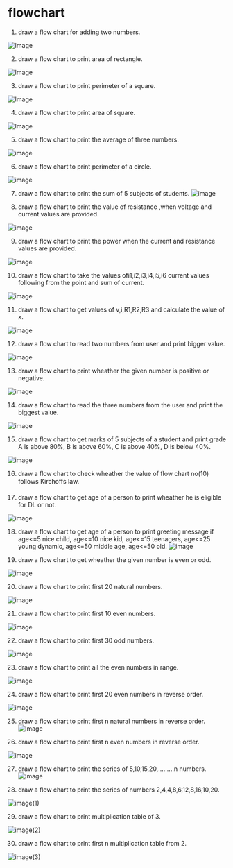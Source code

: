 # flowchart

1. draw a flow chart for adding two numbers.

![Image](https://github.com/user-attachments/assets/b2834c02-7501-48c5-b36b-9779e929d869)


2. draw a flow chart to print area of rectangle.

![Image](https://github.com/user-attachments/assets/f1c60e94-1013-480e-8764-56aae25646f9)


3. draw a flow chart to print perimeter of a square.

![Image](https://github.com/user-attachments/assets/85f72de0-574e-4005-bfb7-5c6663add00e)

4. draw a flow chart to print area of square.

![Image](https://github.com/user-attachments/assets/e4fadae8-c2bd-4293-a0a2-48d78d7f266d)

5. draw a flow chart to print the average of three numbers.

![image](https://github.com/user-attachments/assets/9eadce68-e7b6-4e19-ad5f-be4b5445c708)

6. draw a flow chart to print perimeter of a circle.

![image](https://github.com/user-attachments/assets/0ce07c92-2c92-4b17-92db-5f4de663d23c)

7. draw a flow chart to print the sum of 5 subjects of students.
![image](https://github.com/user-attachments/assets/18df5156-a971-4f71-90b7-2ef6b6837f7c)

8. draw a flow chart to print the value of resistance ,when voltage and current values are provided.

![image](https://github.com/user-attachments/assets/57c08f40-8886-4ebc-92ce-66804c0923a7)

9. draw a flow chart to print the power when the current and resistance values are provided.

![image](https://github.com/user-attachments/assets/a5954273-b83f-47eb-9ba7-f4f2cf83f896)

10. draw a flow chart to take the values ofi1,i2,i3,i4,i5,i6 current values following from the point and sum of current.

![image](https://github.com/user-attachments/assets/709c82f4-0eb0-45e9-8eee-86fcce87b043)


11. draw a flow chart to get values of v,i,R1,R2,R3 and calculate the value of x.

![image](https://github.com/user-attachments/assets/472ec620-94e3-42aa-b575-6e1cea689616)

12. draw a flow chart to read two numbers  from user and print bigger value.

![image](https://github.com/user-attachments/assets/f9851c3b-2951-4fd8-be0b-5552e34a1c8d)

13. draw a flow chart to print wheather the given number is positive or negative.

![image](https://github.com/user-attachments/assets/910c71c5-fe3c-4934-917f-98cace1289c7)

14. draw a flow chart to read the three numbers from the user and print the biggest value.

![image](https://github.com/user-attachments/assets/cf832d13-37ba-42b1-9699-240c40c17d27)

15. draw a flow chart to get marks of 5 subjects of a student and print grade A is above 80%, B is above 60%, C is above 40%, D is below 40%.

![image](https://github.com/user-attachments/assets/275d9502-74df-42d6-89a7-6d27c79da2c3)

16. draw a flow chart to check wheather the value of flow chart no(10) follows Kirchoffs law.

17. draw a flow chart to get age of a person to print wheather he is eligible for DL or not.

![image](https://github.com/user-attachments/assets/0299805d-5530-4034-affa-ab833856fb55)

18. draw a flow chart to get age of a person to print greeting message if age<=5 nice child, age<=10 nice kid, age<=15 teenagers, age<=25 young dynamic, age<=50 middle age, age<=50 old.
![image](https://github.com/user-attachments/assets/f57709f2-0c5a-4f6f-ab28-8428546466dd)

19. draw a flow chart to get wheather the given number is even or odd.

![image](https://github.com/user-attachments/assets/6e9cfa06-f661-4c09-a683-22ec9d262e8b)

20. draw a flow chart to print first 20 natural numbers.

![image](https://github.com/user-attachments/assets/43baa931-57b6-4b94-9979-8f0ee3c887f2)

21. draw a flow chart to print first 10 even numbers.

![image](https://github.com/user-attachments/assets/dd9d2cc0-d1df-40dd-bf66-c689a08ca02b)

22. draw a flow chart to print first 30 odd numbers.

![image](https://github.com/user-attachments/assets/f02ef769-b1ae-4c68-8d72-d0468cdee7e8)

23. draw a flow chart to print all the even numbers in range.

![image](https://github.com/user-attachments/assets/84b0bb29-4bf1-4f39-9f5e-fa2a95a350c8)

24. draw a flow chart to print first 20 even numbers in reverse order.

![image](https://github.com/user-attachments/assets/55b9231e-3b70-4506-937e-ba3f70033ecf)

25. draw a flow chart to print first n natural numbers in reverse order.
![image](https://github.com/user-attachments/assets/a4d1761b-d94b-4574-afc9-98106e8844b6)


26. draw a flow chart to print first n even numbers in reverse order.

![image](https://github.com/user-attachments/assets/afad2179-d913-473e-9591-7f3a69edef82)

27. draw a flow chart to print the series of 5,10,15,20,.........n numbers.
![image](https://github.com/user-attachments/assets/fe7fe1c6-e10a-46e0-a8f6-6865f83d8372)

28. draw a flow chart to print the series of numbers 2,4,4,8,6,12,8,16,10,20.

![image(1)](https://github.com/user-attachments/assets/31101810-f9e5-42c6-8afb-e24059cd5ce2)

29. draw a flow chart to print multiplication table of 3.

![image(2)](https://github.com/user-attachments/assets/2747f18a-05f3-4e2e-8e3e-5ba0d39a37df)

30. draw a flow chart to print first n multiplication table from 2.

![image(3)](https://github.com/user-attachments/assets/76a1188d-48f8-43b5-a873-7d94fdf57f25)






















